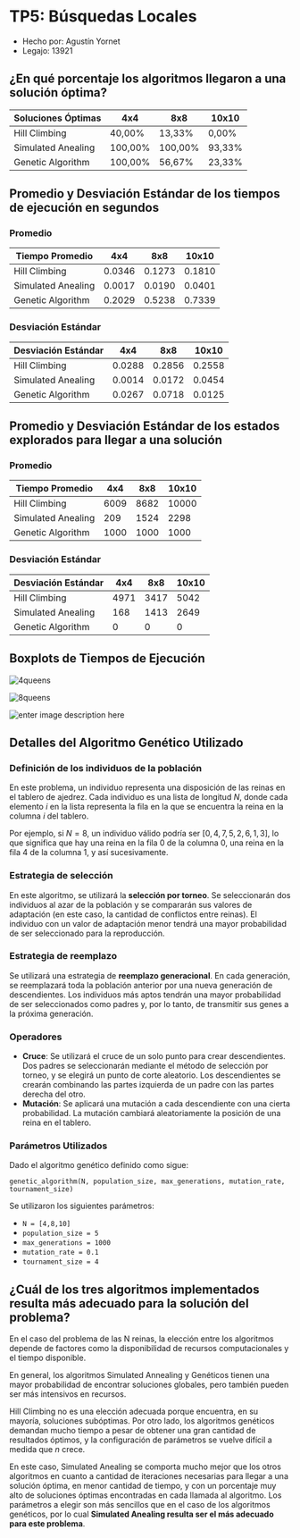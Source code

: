 ﻿# TP5: Búsquedas Locales
- Hecho por: Agustín Yornet
- Legajo: 13921

## ¿En qué porcentaje los algoritmos llegaron a una solución óptima?
|Soluciones Óptimas  |4x4  |8x8|10x10|
|--|--|--|--|
|Hill Climbing  |40,00%|13,33%|0,00%  |
|Simulated Anealing|100,00%|100,00%|93,33%|
|Genetic Algorithm|100,00%|56,67%|23,33%|

## Promedio y Desviación Estándar de los tiempos de ejecución en segundos
### Promedio
|Tiempo Promedio|	4x4|	8x8|	10x10|
|--|--|--|--|
|Hill Climbing|	0.0346|	0.1273|	0.1810|
|Simulated Anealing|	0.0017|	0.0190|	0.0401
|Genetic Algorithm|	0.2029|	0.5238|	0.7339|

### Desviación Estándar
Desviación Estándar|	4x4|	8x8|	10x10
-|-|-|-
Hill Climbing|	0.0288|	0.2856|	0.2558
Simulated Anealing|	0.0014|	0.0172|	0.0454
Genetic Algorithm	|0.0267	|0.0718	|0.0125

## Promedio y Desviación Estándar de los estados explorados para llegar a una solución
### Promedio
Tiempo Promedio|	4x4|	8x8|	10x10
-|-|-|-
Hill Climbing|	6009|	8682|	10000
Simulated Anealing|	209|	1524|	2298
Genetic Algorithm|	1000|	1000|	1000

### Desviación Estándar
Desviación Estándar|	4x4|	8x8|	10x10
-|-|-|-
Hill Climbing	|4971|	3417|	5042
Simulated Anealing	|168	|1413	|2649
Genetic Algorithm	|0	|0	|0

## Boxplots de Tiempos de Ejecución

![4queens](https://i.ibb.co/0rCFyZV/queens4.png)

![8queens](https://i.ibb.co/zf56ynL/queens8.png)

![enter image description here](https://i.ibb.co/bXSD26X/queens10.png)

## Detalles del Algoritmo Genético Utilizado
### Definición de los individuos de la población
En este problema, un individuo representa una disposición de las reinas en el tablero de ajedrez. Cada individuo es una lista de longitud $N$, donde cada elemento $i$ en la lista representa la fila en la que se encuentra la reina en la columna $i$ del tablero. 

Por ejemplo, si $N = 8$, un individuo válido podría ser $[0, 4, 7, 5, 2, 6, 1, 3]$, lo que significa que hay una reina en la fila $0$ de la columna $0$, una reina en la fila $4$ de la columna $1$, y así sucesivamente.

### Estrategia de selección
En este algoritmo, se utilizará la **selección por torneo**. Se seleccionarán dos individuos al azar de la población y se compararán sus valores de adaptación (en este caso, la cantidad de conflictos entre reinas). El individuo con un valor de adaptación menor tendrá una mayor probabilidad de ser seleccionado para la reproducción.

### Estrategia de reemplazo
Se utilizará una estrategia de **reemplazo generacional**. En cada generación, se reemplazará toda la población anterior por una nueva generación de descendientes. Los individuos más aptos tendrán una mayor probabilidad de ser seleccionados como padres y, por lo tanto, de transmitir sus genes a la próxima generación.

### Operadores

- **Cruce**: Se utilizará el cruce de un solo punto para crear descendientes. Dos padres se seleccionarán mediante el método de selección por torneo, y se elegirá un punto de corte aleatorio. Los descendientes se crearán combinando las partes izquierda de un padre con las partes derecha del otro.
- **Mutación**: Se aplicará una mutación a cada descendiente con una cierta probabilidad. La mutación cambiará aleatoriamente la posición de una reina en el tablero.
### Parámetros Utilizados
Dado el algoritmo genético definido como sigue:

    genetic_algorithm(N, population_size, max_generations, mutation_rate, tournament_size)

Se utilizaron los siguientes parámetros:
- `N = [4,8,10]`
- `population_size = 5`
- `max_generations = 1000`
- `mutation_rate = 0.1`
- `tournament_size = 4`

## ¿Cuál de los tres algoritmos implementados resulta más adecuado para la solución del problema?

En el caso del problema de las N reinas, la elección entre los algoritmos depende de factores como la disponibilidad de recursos computacionales y el tiempo disponible. 

En general, los algoritmos Simulated Annealing y Genéticos tienen una mayor probabilidad de encontrar soluciones globales, pero también pueden ser más intensivos en recursos. 

Hill Climbing no es una elección adecuada porque encuentra, en su mayoría, soluciones subóptimas. Por otro lado, los algoritmos genéticos demandan mucho tiempo a pesar de obtener una gran cantidad de resultados óptimos, y la configuración de parámetros se vuelve difícil a medida que $n$ crece. 

En este caso, Simulated Anealing se comporta mucho mejor que los otros algoritmos en cuanto a cantidad de iteraciones necesarias para llegar a una solución óptima, en menor cantidad de tiempo, y con un porcentaje muy alto de soluciones óptimas encontradas en cada llamada al algoritmo. Los parámetros a elegir son más sencillos que en el caso de los algoritmos genéticos, por lo cual **Simulated Anealing resulta ser el más adecuado para este problema**. 



